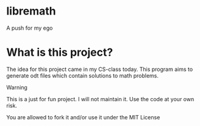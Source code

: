 # libremath
A push for my ego
# What is this project?
The idea for this project came in my CS-class today. This program aims to generate odt files which contain solutions to math problems.

> [!WARNING]
> This is a just for fun project. I will not maintain it. Use the code at your own risk.

You are allowed to fork it and/or use it under the MIT License
